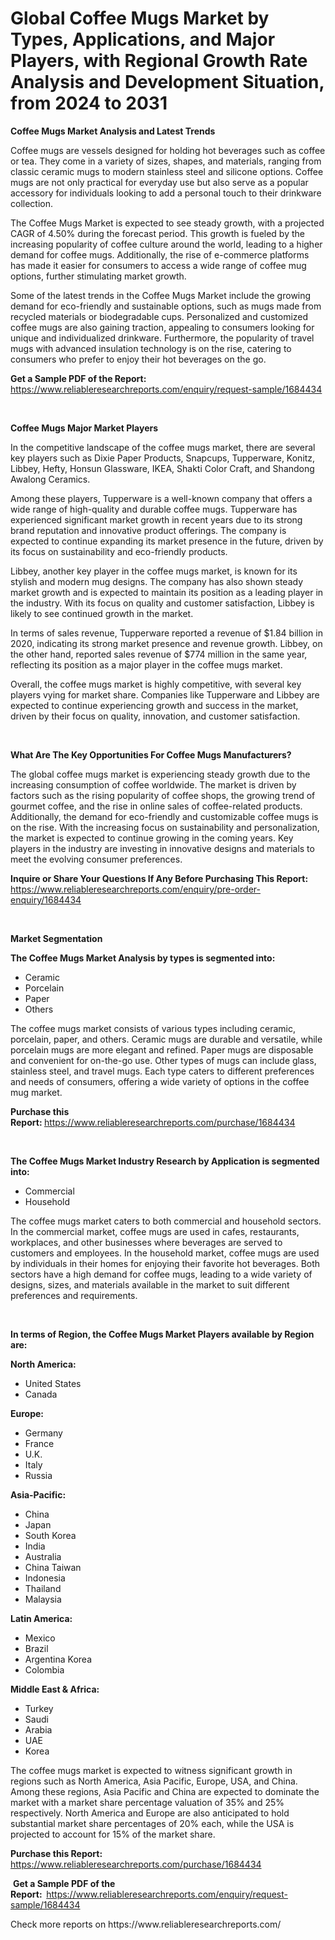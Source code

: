 <p><h1>Global Coffee Mugs Market by Types, Applications, and Major Players, with Regional Growth Rate Analysis and Development Situation, from 2024 to 2031</h1></p><p><strong>Coffee Mugs Market Analysis and Latest Trends</strong></p>
<p><p>Coffee mugs are vessels designed for holding hot beverages such as coffee or tea. They come in a variety of sizes, shapes, and materials, ranging from classic ceramic mugs to modern stainless steel and silicone options. Coffee mugs are not only practical for everyday use but also serve as a popular accessory for individuals looking to add a personal touch to their drinkware collection.</p><p>The Coffee Mugs Market is expected to see steady growth, with a projected CAGR of 4.50% during the forecast period. This growth is fueled by the increasing popularity of coffee culture around the world, leading to a higher demand for coffee mugs. Additionally, the rise of e-commerce platforms has made it easier for consumers to access a wide range of coffee mug options, further stimulating market growth.</p><p>Some of the latest trends in the Coffee Mugs Market include the growing demand for eco-friendly and sustainable options, such as mugs made from recycled materials or biodegradable cups. Personalized and customized coffee mugs are also gaining traction, appealing to consumers looking for unique and individualized drinkware. Furthermore, the popularity of travel mugs with advanced insulation technology is on the rise, catering to consumers who prefer to enjoy their hot beverages on the go.</p></p>
<p><strong>Get a Sample PDF of the Report:&nbsp;</strong> <a href="https://www.reliableresearchreports.com/enquiry/request-sample/1684434">https://www.reliableresearchreports.com/enquiry/request-sample/1684434</a></p>
<p>&nbsp;</p>
<p><strong>Coffee Mugs Major Market Players</strong></p>
<p><p>In the competitive landscape of the coffee mugs market, there are several key players such as Dixie Paper Products, Snapcups, Tupperware, Konitz, Libbey, Hefty, Honsun Glassware, IKEA, Shakti Color Craft, and Shandong Awalong Ceramics. </p><p>Among these players, Tupperware is a well-known company that offers a wide range of high-quality and durable coffee mugs. Tupperware has experienced significant market growth in recent years due to its strong brand reputation and innovative product offerings. The company is expected to continue expanding its market presence in the future, driven by its focus on sustainability and eco-friendly products.</p><p>Libbey, another key player in the coffee mugs market, is known for its stylish and modern mug designs. The company has also shown steady market growth and is expected to maintain its position as a leading player in the industry. With its focus on quality and customer satisfaction, Libbey is likely to see continued growth in the market.</p><p>In terms of sales revenue, Tupperware reported a revenue of $1.84 billion in 2020, indicating its strong market presence and revenue growth. Libbey, on the other hand, reported sales revenue of $774 million in the same year, reflecting its position as a major player in the coffee mugs market.</p><p>Overall, the coffee mugs market is highly competitive, with several key players vying for market share. Companies like Tupperware and Libbey are expected to continue experiencing growth and success in the market, driven by their focus on quality, innovation, and customer satisfaction.</p></p>
<p>&nbsp;</p>
<p><strong>What Are The Key Opportunities For Coffee Mugs Manufacturers?</strong></p>
<p><p>The global coffee mugs market is experiencing steady growth due to the increasing consumption of coffee worldwide. The market is driven by factors such as the rising popularity of coffee shops, the growing trend of gourmet coffee, and the rise in online sales of coffee-related products. Additionally, the demand for eco-friendly and customizable coffee mugs is on the rise. With the increasing focus on sustainability and personalization, the market is expected to continue growing in the coming years. Key players in the industry are investing in innovative designs and materials to meet the evolving consumer preferences.</p></p>
<p><strong>Inquire or Share Your Questions If Any Before Purchasing This Report:</strong> <a href="https://www.reliableresearchreports.com/enquiry/pre-order-enquiry/1684434">https://www.reliableresearchreports.com/enquiry/pre-order-enquiry/1684434</a></p>
<p>&nbsp;</p>
<p><strong>Market Segmentation</strong></p>
<p><strong>The Coffee Mugs Market Analysis by types is segmented into:</strong></p>
<p><ul><li>Ceramic</li><li>Porcelain</li><li>Paper</li><li>Others</li></ul></p>
<p><p>The coffee mugs market consists of various types including ceramic, porcelain, paper, and others. Ceramic mugs are durable and versatile, while porcelain mugs are more elegant and refined. Paper mugs are disposable and convenient for on-the-go use. Other types of mugs can include glass, stainless steel, and travel mugs. Each type caters to different preferences and needs of consumers, offering a wide variety of options in the coffee mug market.</p></p>
<p><strong>Purchase this Report:&nbsp;</strong><a href="https://www.reliableresearchreports.com/purchase/1684434">https://www.reliableresearchreports.com/purchase/1684434</a></p>
<p>&nbsp;</p>
<p><strong>The Coffee Mugs Market Industry Research by Application is segmented into:</strong></p>
<p><ul><li>Commercial</li><li>Household</li></ul></p>
<p><p>The coffee mugs market caters to both commercial and household sectors. In the commercial market, coffee mugs are used in cafes, restaurants, workplaces, and other businesses where beverages are served to customers and employees. In the household market, coffee mugs are used by individuals in their homes for enjoying their favorite hot beverages. Both sectors have a high demand for coffee mugs, leading to a wide variety of designs, sizes, and materials available in the market to suit different preferences and requirements.</p></p>
<p>&nbsp;</p>
<p><strong>In terms of Region, the Coffee Mugs Market Players available by Region are:</strong></p>
<p>
    <p> <strong> North America: </strong>
        <ul>
            <li>United States</li>
            <li>Canada</li>
        </ul>
        </p> 
    <p> <strong> Europe: </strong>
        <ul>
            <li>Germany</li>
            <li>France</li>
            <li>U.K.</li>
            <li>Italy</li>
            <li>Russia</li>
        </ul>
        </p> 
    <p> <strong> Asia-Pacific: </strong>
        <ul>
            <li>China</li>
            <li>Japan</li>
            <li>South Korea</li>
            <li>India</li>
            <li>Australia</li>
            <li>China Taiwan</li>
            <li>Indonesia</li>
            <li>Thailand</li>
            <li>Malaysia</li>
        </ul>
        </p> 
    <p> <strong> Latin America: </strong>
        <ul>
            <li>Mexico</li>
            <li>Brazil</li>
            <li>Argentina Korea</li>
            <li>Colombia</li>
        </ul>
        </p> 
    <p> <strong> Middle East & Africa: </strong>
        <ul>
            <li>Turkey</li>
            <li>Saudi</li>
            <li>Arabia</li>
            <li>UAE</li>
            <li>Korea</li>
        </ul>
    </p>
    </p>
<p><p>The coffee mugs market is expected to witness significant growth in regions such as North America, Asia Pacific, Europe, USA, and China. Among these regions, Asia Pacific and China are expected to dominate the market with a market share percentage valuation of 35% and 25% respectively. North America and Europe are also anticipated to hold substantial market share percentages of 20% each, while the USA is projected to account for 15% of the market share.</p></p>
<p><strong>Purchase this Report: </strong><a href="https://www.reliableresearchreports.com/purchase/1684434">https://www.reliableresearchreports.com/purchase/1684434</a></p>
<p>&nbsp;<strong>Get a Sample PDF of the Report:&nbsp;&nbsp;</strong><a href="https://www.reliableresearchreports.com/enquiry/request-sample/1684434">https://www.reliableresearchreports.com/enquiry/request-sample/1684434</a></p>
<p><strong></strong></p>
<p>Check more reports on https://www.reliableresearchreports.com/</p>